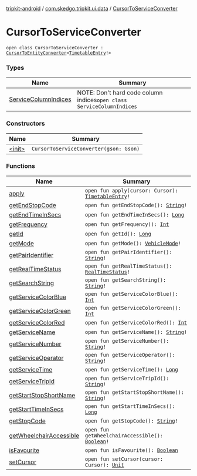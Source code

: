 [tripkit-android](../../index.md) / [com.skedgo.tripkit.ui.data](../index.md) / [CursorToServiceConverter](./index.md)

# CursorToServiceConverter

`open class CursorToServiceConverter : `[`CursorToEntityConverter`](../-cursor-to-entity-converter.md)`<`[`TimetableEntry`](../../com.skedgo.tripkit.ui.model/-timetable-entry/index.md)`!>`

### Types

| Name | Summary |
|---|---|
| [ServiceColumnIndices](-service-column-indices/index.md) | NOTE: Don't hard code column indices`open class ServiceColumnIndices` |

### Constructors

| Name | Summary |
|---|---|
| [&lt;init&gt;](-init-.md) | `CursorToServiceConverter(gson: Gson)` |

### Functions

| Name | Summary |
|---|---|
| [apply](apply.md) | `open fun apply(cursor: Cursor): `[`TimetableEntry`](../../com.skedgo.tripkit.ui.model/-timetable-entry/index.md)`!` |
| [getEndStopCode](get-end-stop-code.md) | `open fun getEndStopCode(): `[`String`](https://kotlinlang.org/api/latest/jvm/stdlib/kotlin/-string/index.html)`!` |
| [getEndTimeInSecs](get-end-time-in-secs.md) | `open fun getEndTimeInSecs(): `[`Long`](https://kotlinlang.org/api/latest/jvm/stdlib/kotlin/-long/index.html) |
| [getFrequency](get-frequency.md) | `open fun getFrequency(): `[`Int`](https://kotlinlang.org/api/latest/jvm/stdlib/kotlin/-int/index.html) |
| [getId](get-id.md) | `open fun getId(): `[`Long`](https://kotlinlang.org/api/latest/jvm/stdlib/kotlin/-long/index.html) |
| [getMode](get-mode.md) | `open fun getMode(): `[`VehicleMode`](../../skedgo.tripkit.routing/-vehicle-mode/index.md)`!` |
| [getPairIdentifier](get-pair-identifier.md) | `open fun getPairIdentifier(): `[`String`](https://kotlinlang.org/api/latest/jvm/stdlib/kotlin/-string/index.html)`!` |
| [getRealTimeStatus](get-real-time-status.md) | `open fun getRealTimeStatus(): `[`RealTimeStatus`](../../com.skedgo.android.common.model/-real-time-status/index.md)`!` |
| [getSearchString](get-search-string.md) | `open fun getSearchString(): `[`String`](https://kotlinlang.org/api/latest/jvm/stdlib/kotlin/-string/index.html)`!` |
| [getServiceColorBlue](get-service-color-blue.md) | `open fun getServiceColorBlue(): `[`Int`](https://kotlinlang.org/api/latest/jvm/stdlib/kotlin/-int/index.html) |
| [getServiceColorGreen](get-service-color-green.md) | `open fun getServiceColorGreen(): `[`Int`](https://kotlinlang.org/api/latest/jvm/stdlib/kotlin/-int/index.html) |
| [getServiceColorRed](get-service-color-red.md) | `open fun getServiceColorRed(): `[`Int`](https://kotlinlang.org/api/latest/jvm/stdlib/kotlin/-int/index.html) |
| [getServiceName](get-service-name.md) | `open fun getServiceName(): `[`String`](https://kotlinlang.org/api/latest/jvm/stdlib/kotlin/-string/index.html)`!` |
| [getServiceNumber](get-service-number.md) | `open fun getServiceNumber(): `[`String`](https://kotlinlang.org/api/latest/jvm/stdlib/kotlin/-string/index.html)`!` |
| [getServiceOperator](get-service-operator.md) | `open fun getServiceOperator(): `[`String`](https://kotlinlang.org/api/latest/jvm/stdlib/kotlin/-string/index.html)`!` |
| [getServiceTime](get-service-time.md) | `open fun getServiceTime(): `[`Long`](https://kotlinlang.org/api/latest/jvm/stdlib/kotlin/-long/index.html) |
| [getServiceTripId](get-service-trip-id.md) | `open fun getServiceTripId(): `[`String`](https://kotlinlang.org/api/latest/jvm/stdlib/kotlin/-string/index.html)`!` |
| [getStartStopShortName](get-start-stop-short-name.md) | `open fun getStartStopShortName(): `[`String`](https://kotlinlang.org/api/latest/jvm/stdlib/kotlin/-string/index.html)`!` |
| [getStartTimeInSecs](get-start-time-in-secs.md) | `open fun getStartTimeInSecs(): `[`Long`](https://kotlinlang.org/api/latest/jvm/stdlib/kotlin/-long/index.html) |
| [getStopCode](get-stop-code.md) | `open fun getStopCode(): `[`String`](https://kotlinlang.org/api/latest/jvm/stdlib/kotlin/-string/index.html)`!` |
| [getWheelchairAccessible](get-wheelchair-accessible.md) | `open fun getWheelchairAccessible(): `[`Boolean`](https://kotlinlang.org/api/latest/jvm/stdlib/kotlin/-boolean/index.html)`!` |
| [isFavourite](is-favourite.md) | `open fun isFavourite(): `[`Boolean`](https://kotlinlang.org/api/latest/jvm/stdlib/kotlin/-boolean/index.html) |
| [setCursor](set-cursor.md) | `open fun setCursor(cursor: Cursor): `[`Unit`](https://kotlinlang.org/api/latest/jvm/stdlib/kotlin/-unit/index.html) |
